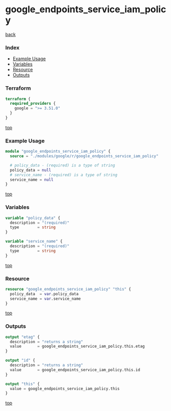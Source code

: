 # google_endpoints_service_iam_policy

[back](../google.md)

### Index

- [Example Usage](#example-usage)
- [Variables](#variables)
- [Resource](#resource)
- [Outputs](#outputs)

### Terraform

```terraform
terraform {
  required_providers {
    google = ">= 3.51.0"
  }
}
```

[top](#index)

### Example Usage

```terraform
module "google_endpoints_service_iam_policy" {
  source = "./modules/google/r/google_endpoints_service_iam_policy"

  # policy_data - (required) is a type of string
  policy_data = null
  # service_name - (required) is a type of string
  service_name = null
}
```

[top](#index)

### Variables

```terraform
variable "policy_data" {
  description = "(required)"
  type        = string
}

variable "service_name" {
  description = "(required)"
  type        = string
}
```

[top](#index)

### Resource

```terraform
resource "google_endpoints_service_iam_policy" "this" {
  policy_data  = var.policy_data
  service_name = var.service_name
}
```

[top](#index)

### Outputs

```terraform
output "etag" {
  description = "returns a string"
  value       = google_endpoints_service_iam_policy.this.etag
}

output "id" {
  description = "returns a string"
  value       = google_endpoints_service_iam_policy.this.id
}

output "this" {
  value = google_endpoints_service_iam_policy.this
}
```

[top](#index)